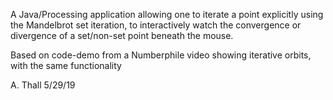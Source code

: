 A Java/Processing application allowing one to iterate a point explicitly
using the Mandelbrot set iteration, to interactively watch the convergence
or divergence of a set/non-set point beneath the mouse.

Based on code-demo from a Numberphile video showing iterative orbits, with
the same functionality

A. Thall
5/29/19
